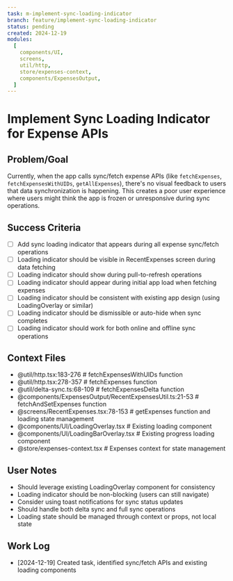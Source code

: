 ```yaml
---
task: m-implement-sync-loading-indicator
branch: feature/implement-sync-loading-indicator
status: pending
created: 2024-12-19
modules:
  [
    components/UI,
    screens,
    util/http,
    store/expenses-context,
    components/ExpensesOutput,
  ]
---
```


# Implement Sync Loading Indicator for Expense APIs

## Problem/Goal

Currently, when the app calls sync/fetch expense APIs (like `fetchExpenses`, `fetchExpensesWithUIDs`, `getAllExpenses`), there's no visual feedback to users that data synchronization is happening. This creates a poor user experience where users might think the app is frozen or unresponsive during sync operations.

## Success Criteria

- [ ] Add sync loading indicator that appears during all expense sync/fetch operations
- [ ] Loading indicator should be visible in RecentExpenses screen during data fetching
- [ ] Loading indicator should show during pull-to-refresh operations
- [ ] Loading indicator should appear during initial app load when fetching expenses
- [ ] Loading indicator should be consistent with existing app design (using LoadingOverlay or similar)
- [ ] Loading indicator should be dismissible or auto-hide when sync completes
- [ ] Loading indicator should work for both online and offline sync operations

## Context Files

<!-- Added by context-gathering agent or manually -->

- @util/http.tsx:183-276 # fetchExpensesWithUIDs function
- @util/http.tsx:278-357 # fetchExpenses function
- @util/delta-sync.ts:68-109 # fetchExpensesDelta function
- @components/ExpensesOutput/RecentExpensesUtil.ts:21-53 # fetchAndSetExpenses function
- @screens/RecentExpenses.tsx:78-153 # getExpenses function and loading state management
- @components/UI/LoadingOverlay.tsx # Existing loading component
- @components/UI/LoadingBarOverlay.tsx # Existing progress loading component
- @store/expenses-context.tsx # Expenses context for state management

## User Notes

<!-- Any specific notes or requirements from the developer -->

- Should leverage existing LoadingOverlay component for consistency
- Loading indicator should be non-blocking (users can still navigate)
- Consider using toast notifications for sync status updates
- Should handle both delta sync and full sync operations
- Loading state should be managed through context or props, not local state

## Work Log

<!-- Updated as work progresses -->

- [2024-12-19] Created task, identified sync/fetch APIs and existing loading components
